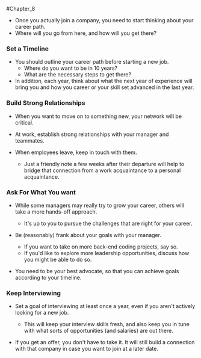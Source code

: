 #Chapter_8 
- Once you actually join a company, you need to start thinking about your career path.
- Where will you go from here, and how will you get there?

### Set a Timeline
- You should outline your career path before starting a new job.
	- Where do you want to be in 10 years?
	- What are the necessary steps to get there?
- In addition, each year, think about what the next year of experience will bring you and how you career or your skill set advanced in the last year.

### Build Strong Relationships
- When you want to move on to something new, your network will be critical.

- At work, establish strong relationships with your manager and teammates.
- When employees leave, keep in touch with them.
	- Just a friendly note a few weeks after their departure will help to bridge that connection from a work acquaintance to a personal acquaintance.

### Ask For What You want
- While some managers may really try to grow your career, others will take a more hands-off approach.
	- It's up to you to pursue the challenges that are right for your career.

- Be (reasonably) frank about your goals with your manager.
	- If you want to take on more back-end coding projects, say so.
	- If you'd like to explore more leadership opportunities, discuss how you might be able to do so.

- You need to be your best advocate, so that you can achieve goals according to your timeline.

### Keep Interviewing
- Set a goal of interviewing at least once a year, even if you aren't actively looking for a new job. 
	- This will keep your interview skills fresh, and also keep you in tune with what sorts of opportunities (and salaries) are out there.

- If you get an offer, you don't have to take it. It will still build a connection with that company in case you want to join at a later date.